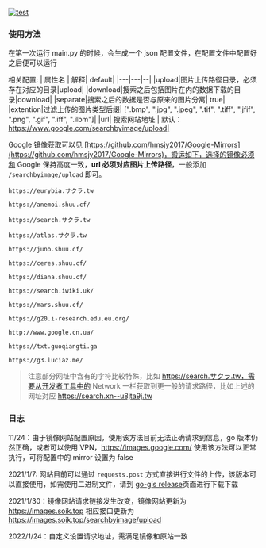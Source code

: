 [![test](https://github.com/junhaideng/Google_Image_Searcher/actions/workflows/test.yml/badge.svg)](https://github.com/junhaideng/Google_Image_Searcher/actions/workflows/test.yml)
### 使用方法
在第一次运行 main.py 的时候，会生成一个 json 配置文件，在配置文件中配置好之后便可以运行

相关配置:
| 属性名 | 解释| default|
|---|---|--|
|upload|图片上传路径目录，必须存在对应的目录|upload|
|download|搜索之后包括图片在内的数据下载的目录|download|
|separate|搜索之后的数据是否与原来的图片分离| true|
|extention|过滤上传的图片类型后缀| [".bmp", ".jpg", ".jpeg", ".tif", ".tiff", ".jfif", ".png", ".gif", ".iff", ".ilbm"]|
|url| 搜索网站地址 | 默认： https://www.google.com/searchbyimage/upload|

Google 镜像获取可以见 [https://github.com/hmsjy2017/Google-Mirrors](https://github.com/hmsjy2017/Google-Mirrors)，搬运如下，选择的镜像必须和 Google 保持高度一致，**url 必须对应图片上传路径**，一般添加 `/searchbyimage/upload` 即可。
```
https://eurybia.サクラ.tw

https://anemoi.shuu.cf/

https://search.サクラ.tw

https://atlas.サクラ.tw

https://juno.shuu.cf/

https://ceres.shuu.cf/

https://diana.shuu.cf/

https://search.iwiki.uk/

https://mars.shuu.cf/

https://g20.i-research.edu.eu.org/

http://www.google.cn.ua/

https://txt.guoqiangti.ga

https://g3.luciaz.me/
```

> 注意部分网址中含有的字符比较特殊，比如 https://search.サクラ.tw，需要从开发者工具中的 Network 一栏获取到更一般的请求路径，比如上述的网址对应 https://search.xn--u8jta9j.tw

### 日志
11/24：由于镜像网站配置原因，使用该方法目前无法正确请求到信息，go 版本仍然正确，或者可以使用 VPN，https://images.google.com/ 使用该方法可以正常执行，可将配置中的 mirror 设置为 false

2021/1/7: 网站目前可以通过 `requests.post` 方式直接进行文件的上传，该版本可以直接使用，如需使用二进制文件，请到 [go-gis release](https://github.com/junhaideng/go-gis/releases)页面进行下载下载

2021/1/30：镜像网站请求链接发生改变，镜像网站更新为 https://images.soik.top  相应接口更新为 https://images.soik.top/searchbyimage/upload

2022/1/24：自定义设置请求地址，需满足镜像和原站一致
